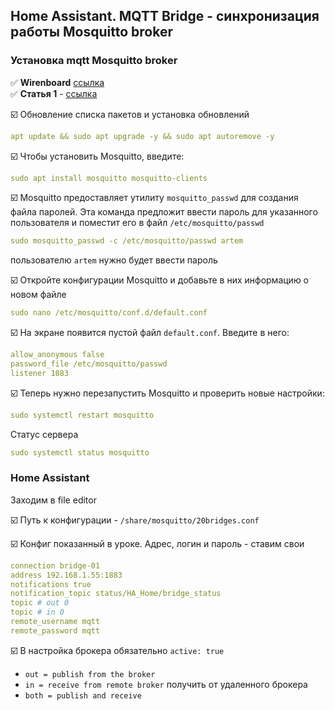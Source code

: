 ## Home Assistant. MQTT Bridge - синхронизация работы Mosquitto broker

###  Установка mqtt Mosquitto broker

:white_check_mark: **Wirenboard** [ссылка](https://wirenboard.com/wiki/index.php/MQTT#%D0%A0%D0%B0%D0%B1%D0%BE%D1%82%D0%B0_%D1%81_%D1%81%D0%BE%D0%BE%D0%B1%D1%89%D0%B5%D0%BD%D0%B8%D1%8F%D0%BC%D0%B8_MQTT_%D1%81_%D0%B2%D0%BD%D0%B5%D1%88%D0%BD%D0%B5%D0%B3%D0%BE_%D1%83%D1%81%D1%82%D1%80%D0%BE%D0%B9%D1%81%D1%82%D0%B2%D0%B0)  
:white_check_mark: **Статья 1** - [ссылка](https://www.8host.com/blog/ustanovka-brokera-soobshhenij-mosquitto-v-debian-10/?ysclid=lu8cn6mvyd128775825)  


:ballot_box_with_check: Обновление списка пакетов и установка обновлений
```yaml
apt update && sudo apt upgrade -y && sudo apt autoremove -y
```
:ballot_box_with_check: Чтобы установить Mosquitto, введите:
```yaml
sudo apt install mosquitto mosquitto-clients
```
:ballot_box_with_check: Mosquitto предоставляет утилиту `mosquitto_passwd` для создания файла паролей. Эта команда предложит ввести пароль для указанного пользователя и поместит его в файл `/etc/mosquitto/passwd`
```yaml
sudo mosquitto_passwd -c /etc/mosquitto/passwd artem
```
пользователю `artem` нужно будет ввести пароль

:ballot_box_with_check: Откройте конфигурации Mosquitto и добавьте в них информацию о новом файле
```yaml
sudo nano /etc/mosquitto/conf.d/default.conf
```
:ballot_box_with_check: На экране появится пустой файл `default.conf`. Введите в него:
```yaml
allow_anonymous false
password_file /etc/mosquitto/passwd
listener 1883

```
:ballot_box_with_check: Теперь нужно перезапустить Mosquitto и проверить новые настройки:
```yaml
sudo systemctl restart mosquitto
```
Статус сервера 
```yaml
sudo systemctl status mosquitto
```

### Home Assistant
Заходим в file editor

:ballot_box_with_check: Путь к конфигурации - `/share/mosquitto/20bridges.conf`     

:ballot_box_with_check: Конфиг показанный в уроке. Адрес, логин и пароль - ставим свои    


```yaml
connection bridge-01
address 192.168.1.55:1883
notifications true
notification_topic status/HA_Home/bridge_status
topic # out 0
topic # in 0
remote_username mqtt
remote_password mqtt
```
:ballot_box_with_check: В настройка брокера обязательно
`active: true`

- `out = publish from the broker`
- `in = receive from remote broker` получить от удаленного брокера
- `both = publish and receive`
